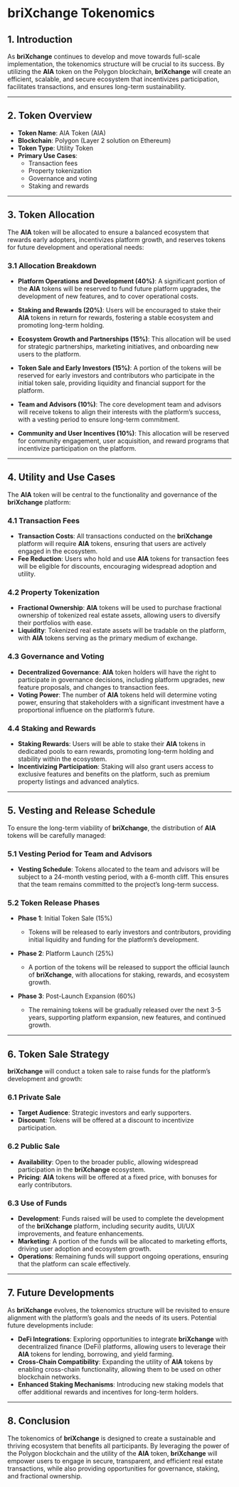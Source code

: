 # **briXchange Tokenomics**

## **1. Introduction**

As **briXchange** continues to develop and move towards full-scale implementation, the tokenomics structure will be crucial to its success. By utilizing the **AIA** token on the Polygon blockchain, **briXchange** will create an efficient, scalable, and secure ecosystem that incentivizes participation, facilitates transactions, and ensures long-term sustainability.

---

## **2. Token Overview**

- **Token Name**: AIA Token (AIA)
- **Blockchain**: Polygon (Layer 2 solution on Ethereum)
- **Token Type**: Utility Token
- **Primary Use Cases**:
  - Transaction fees
  - Property tokenization
  - Governance and voting
  - Staking and rewards

---

## **3. Token Allocation**

The **AIA** token will be allocated to ensure a balanced ecosystem that rewards early adopters, incentivizes platform growth, and reserves tokens for future development and operational needs:

### **3.1 Allocation Breakdown**

- **Platform Operations and Development (40%)**: A significant portion of the **AIA** tokens will be reserved to fund future platform upgrades, the development of new features, and to cover operational costs.
  
- **Staking and Rewards (20%)**: Users will be encouraged to stake their **AIA** tokens in return for rewards, fostering a stable ecosystem and promoting long-term holding.

- **Ecosystem Growth and Partnerships (15%)**: This allocation will be used for strategic partnerships, marketing initiatives, and onboarding new users to the platform.

- **Token Sale and Early Investors (15%)**: A portion of the tokens will be reserved for early investors and contributors who participate in the initial token sale, providing liquidity and financial support for the platform.

- **Team and Advisors (10%)**: The core development team and advisors will receive tokens to align their interests with the platform’s success, with a vesting period to ensure long-term commitment.

- **Community and User Incentives (10%)**: This allocation will be reserved for community engagement, user acquisition, and reward programs that incentivize participation on the platform.

---

## **4. Utility and Use Cases**

The **AIA** token will be central to the functionality and governance of the **briXchange** platform:

### **4.1 Transaction Fees**

- **Transaction Costs**: All transactions conducted on the **briXchange** platform will require **AIA** tokens, ensuring that users are actively engaged in the ecosystem.
- **Fee Reduction**: Users who hold and use **AIA** tokens for transaction fees will be eligible for discounts, encouraging widespread adoption and utility.

### **4.2 Property Tokenization**

- **Fractional Ownership**: **AIA** tokens will be used to purchase fractional ownership of tokenized real estate assets, allowing users to diversify their portfolios with ease.
- **Liquidity**: Tokenized real estate assets will be tradable on the platform, with **AIA** tokens serving as the primary medium of exchange.

### **4.3 Governance and Voting**

- **Decentralized Governance**: **AIA** token holders will have the right to participate in governance decisions, including platform upgrades, new feature proposals, and changes to transaction fees.
- **Voting Power**: The number of **AIA** tokens held will determine voting power, ensuring that stakeholders with a significant investment have a proportional influence on the platform’s future.

### **4.4 Staking and Rewards**

- **Staking Rewards**: Users will be able to stake their **AIA** tokens in dedicated pools to earn rewards, promoting long-term holding and stability within the ecosystem.
- **Incentivizing Participation**: Staking will also grant users access to exclusive features and benefits on the platform, such as premium property listings and advanced analytics.

---

## **5. Vesting and Release Schedule**

To ensure the long-term viability of **briXchange**, the distribution of **AIA** tokens will be carefully managed:

### **5.1 Vesting Period for Team and Advisors**

- **Vesting Schedule**: Tokens allocated to the team and advisors will be subject to a 24-month vesting period, with a 6-month cliff. This ensures that the team remains committed to the project’s long-term success.

### **5.2 Token Release Phases**

- **Phase 1**: Initial Token Sale (15%)
  - Tokens will be released to early investors and contributors, providing initial liquidity and funding for the platform’s development.
  
- **Phase 2**: Platform Launch (25%)
  - A portion of the tokens will be released to support the official launch of **briXchange**, with allocations for staking, rewards, and ecosystem growth.

- **Phase 3**: Post-Launch Expansion (60%)
  - The remaining tokens will be gradually released over the next 3-5 years, supporting platform expansion, new features, and continued growth.

---

## **6. Token Sale Strategy**

**briXchange** will conduct a token sale to raise funds for the platform’s development and growth:

### **6.1 Private Sale**

- **Target Audience**: Strategic investors and early supporters.
- **Discount**: Tokens will be offered at a discount to incentivize participation.

### **6.2 Public Sale**

- **Availability**: Open to the broader public, allowing widespread participation in the **briXchange** ecosystem.
- **Pricing**: **AIA** tokens will be offered at a fixed price, with bonuses for early contributors.

### **6.3 Use of Funds**

- **Development**: Funds raised will be used to complete the development of the **briXchange** platform, including security audits, UI/UX improvements, and feature enhancements.
- **Marketing**: A portion of the funds will be allocated to marketing efforts, driving user adoption and ecosystem growth.
- **Operations**: Remaining funds will support ongoing operations, ensuring that the platform can scale effectively.

---

## **7. Future Developments**

As **briXchange** evolves, the tokenomics structure will be revisited to ensure alignment with the platform’s goals and the needs of its users. Potential future developments include:

- **DeFi Integrations**: Exploring opportunities to integrate **briXchange** with decentralized finance (DeFi) platforms, allowing users to leverage their **AIA** tokens for lending, borrowing, and yield farming.
- **Cross-Chain Compatibility**: Expanding the utility of **AIA** tokens by enabling cross-chain functionality, allowing them to be used on other blockchain networks.
- **Enhanced Staking Mechanisms**: Introducing new staking models that offer additional rewards and incentives for long-term holders.

---

## **8. Conclusion**

The tokenomics of **briXchange** is designed to create a sustainable and thriving ecosystem that benefits all participants. By leveraging the power of the Polygon blockchain and the utility of the **AIA** token, **briXchange** will empower users to engage in secure, transparent, and efficient real estate transactions, while also providing opportunities for governance, staking, and fractional ownership.

